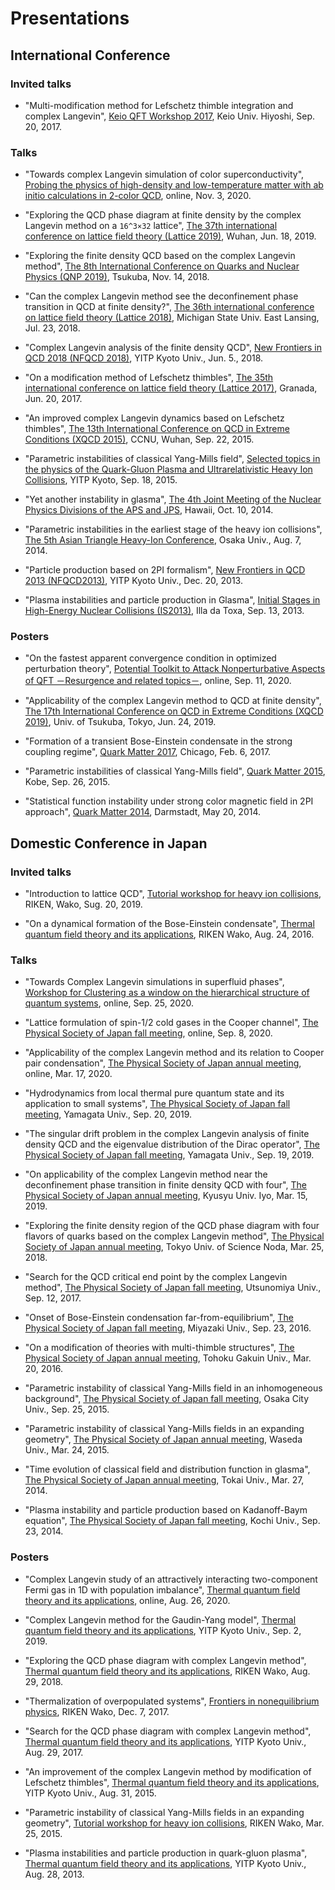 # Presentations

## International Conference
### Invited talks
- "Multi-modification method for Lefschetz thimble integration and complex Langevin", [Keio QFT Workshop 2017](https://sites.google.com/site/keiosign2017/), Keio Univ. Hiyoshi, Sep. 20, 2017.

### Talks
- "Towards complex Langevin simulation of color superconductivity", [Probing the physics of high-density and low-temperature matter with ab initio calculations in 2-color QCD](http://www2.yukawa.kyoto-u.ac.jp/~qc2d/program.php), online, Nov. 3, 2020.

- "Exploring the QCD phase diagram at finite density by the complex Langevin method on a ``16^3×32`` lattice", [The 37th international conference on lattice field theory (Lattice 2019)](http://lattice2019.ccnu.edu.cn/), Wuhan, Jun. 18, 2019.

- "Exploring the finite density QCD based on the complex Langevin method", [The 8th International Conference on Quarks and Nuclear Physics (QNP 2019)](https://www-conf.kek.jp/qnp2018/), Tsukuba, Nov. 14, 2018.

- "Can the complex Langevin method see the deconfinement phase transition in QCD at finite density?", [The 36th international conference on lattice field theory (Lattice 2018)](https://web.pa.msu.edu/conf/Lattice2018/index.html), Michigan State Univ. East Lansing, Jul. 23, 2018.

- "Complex Langevin analysis of the finite density QCD", [New Frontiers in QCD 2018 (NFQCD 2018)](http://www2.yukawa.kyoto-u.ac.jp/~nfqcd2018/1stcircular.php), YITP Kyoto Univ., Jun. 5., 2018.

- "On a modification method of Lefschetz thimbles", [The 35th international conference on lattice field theory (Lattice 2017)](http://wpd.ugr.es/~lattice2017/), Granada, Jun. 20, 2017.

- "An improved complex Langevin dynamics based on Lefschetz thimbles", [The 13th International Conference on QCD in Extreme Conditions (XQCD 2015)](http://conf.ccnu.edu.cn/~xqcd2015/), CCNU, Wuhan, Sep. 22, 2015.

- "Parametric instabilities of classical Yang-Mills field", [Selected topics in the physics of the Quark-Gluon Plasma and Ultrarelativistic Heavy Ion Collisions](https://www.yukawa.kyoto-u.ac.jp/seminar/s51942?lang=en-GB), YITP Kyoto, Sep. 18, 2015.

- "Yet another instability in glasma", [The 4th Joint Meeting of the Nuclear Physics Divisions of the APS and JPS](http://web.mit.edu/lns/hawaii14/), Hawaii, Oct. 10, 2014.

- "Parametric instabilities in the earliest stage of the heavy ion collisions", [The 5th Asian Triangle Heavy-Ion Conference](http://www-nuclth.phys.sci.osaka-u.ac.jp/ATHIC2014/), Osaka Univ., Aug. 7, 2014.

- "Particle production based on 2PI formalism", [New Frontiers in QCD 2013 (NFQCD2013)](https://www2.yukawa.kyoto-u.ac.jp/ws/2013/nfqcd/), YITP Kyoto Univ., Dec. 20, 2013.

- "Plasma instabilities and particle production in Glasma", [Initial Stages in High-Energy Nuclear Collisions (IS2013)](http://igfae.usc.es/is2013/), Illa da Toxa, Sep. 13, 2013.


### Posters
- "On the fastest apparent convergence condition in optimized perturbation theory", [Potential Toolkit to Attack Nonperturbative Aspects of QFT －Resurgence and related topics－](http://ithems-stamp-wg.riken.jp/workshop/resurgence-workshop-2020/home/index.html), online, Sep. 11, 2020.

- "Applicability of the complex Langevin method to QCD at finite density", [The 17th International Conference on QCD in Extreme Conditions (XQCD 2019)](http://www2.ccs.tsukuba.ac.jp/xqcd2019/), Univ. of Tsukuba, Tokyo, Jun. 24, 2019.

- "Formation of a transient Bose-Einstein condensate in the strong coupling regime", [Quark Matter 2017](http://qm2017.phy.uic.edu/), Chicago, Feb. 6, 2017.

- "Parametric instabilities of classical Yang-Mills field", [Quark Matter 2015](https://qm2015.riken.jp/), Kobe, Sep. 26, 2015.

- "Statistical function instability under strong color magnetic field in 2PI approach", [Quark Matter 2014](http://qm2014.gsi.de/), Darmstadt, May 20, 2014.

## Domestic Conference in Japan
### Invited talks
- "Introduction to lattice QCD", [Tutorial workshop for heavy ion collisions](https://indico2.cns.s.u-tokyo.ac.jp/event/72/), RIKEN, Wako, Sug. 20, 2019.

- "On a dynamical formation of the Bose-Einstein condensate", [Thermal quantum field theory and its applications](http://www.riise.hiroshima-u.ac.jp/TQFT/html2016/tqft2016.html), RIKEN Wako, Aug. 24, 2016.

### Talks
- "Towards Complex Langevin simulations in superfluid phases", [Workshop for Clustering as a window on the hierarchical structure of quantum systems](http://be.nucl.ap.titech.ac.jp/cluster/symposium/257/), online, Sep. 25, 2020.

- "Lattice formulation of spin-1/2 cold gases in the Cooper channel", [The Physical Society of Japan fall meeting](https://w4.gakkai-web.net/jps_search/2020au/data/html/program01.html), online, Sep. 8, 2020.

- "Applicability of the complex Langevin method and its relation to Cooper pair condensation", [The Physical Society of Japan annual meeting](https://w4.gakkai-web.net/jps_search/2020sp/data/html/program01.html), online, Mar. 17, 2020.

- "Hydrodynamics from local thermal pure quantum state and its application to small systems", [The Physical Society of Japan fall meeting](https://w4.gakkai-web.net/jps_search/2019au/data/html/programrk.html), Yamagata Univ., Sep. 20, 2019.

- "The singular drift problem in the complex Langevin analysis of finite density QCD and the eigenvalue distribution of the Dirac operator", [The Physical Society of Japan fall meeting](https://w4.gakkai-web.net/jps_search/2019au/data/html/programrk.html), Yamagata Univ., Sep. 19, 2019.

- "On applicability of the complex Langevin method near the deconfinement phase transition in finite density QCD with four", [The Physical Society of Japan annual meeting](https://w4.gakkai-web.net/jps_search/2019sp/data/html/programrk.html), Kyusyu Univ. Iyo, Mar. 15, 2019.

- "Exploring the finite density region of the QCD phase diagram with four flavors of quarks based on the complex Langevin method", [The Physical Society of Japan annual meeting](https://w4.gakkai-web.net/jps_search/2018sp/data/html/programrk.html), Tokyo Univ. of Science Noda, Mar. 25, 2018.

- "Search for the QCD critical end point by the complex Langevin method", [The Physical Society of Japan fall meeting](https://w4.gakkai-web.net/jps_search/2017au/), Utsunomiya Univ., Sep. 12, 2017.

- "Onset of Bose-Einstein condensation far-from-equilibrium", [The Physical Society of Japan fall meeting](https://w4.gakkai-web.net/jps_search/2016au/index.html), Miyazaki Univ., Sep. 23, 2016.

- "On a modification of theories with multi-thimble structures", [The Physical Society of Japan annual meeting](https://w4.gakkai-web.net/jps_search/2018sp/data/html/programrk.html), Tohoku Gakuin Univ., Mar. 20, 2016.

- "Parametric instability of classical Yang-Mills field in an inhomogeneous background", [The Physical Society of Japan fall meeting](https://w4.gakkai-web.net/jps_search/2015au/index.html), Osaka City Univ., Sep. 25, 2015.

- "Parametric instability of classical Yang-Mills fields in an expanding geometry", [The Physical Society of Japan annual meeting](https://w4.gakkai-web.net/jps_search/2015sp/index.html), Waseda Univ., Mar. 24, 2015.

- "Time evolution of classical field and distribution function in glasma", [The Physical Society of Japan annual meeting](https://w4.gakkai-web.net/jps_search/2014sp/index.html), Tokai Univ., Mar. 27, 2014.

- "Plasma instability and particle production based on Kadanoff-Baym equation", [The Physical Society of Japan fall meeting](https://w4.gakkai-web.net/jps_search/2013au/index.html), Kochi Univ., Sep. 23, 2014.


### Posters
- "Complex Langevin study of an attractively interacting two-component Fermi gas in 1D with population imbalance", [Thermal quantum field theory and its applications](https://w4.gakkai-web.net/jps_search/2016sp/index.html), online, Aug. 26, 2020.

- "Complex Langevin method for the Gaudin-Yang model", [Thermal quantum field theory and its applications](http://www.riise.hiroshima-u.ac.jp/TQFT/html2019/tqft2019.html#), YITP Kyoto Univ., Sep. 2, 2019.

- "Exploring the QCD phase diagram with complex Langevin method", [Thermal quantum field theory and its applications](http://www.riise.hiroshima-u.ac.jp/TQFT/html2018/tqft2018.html), RIKEN Wako, Aug. 29, 2018.

- "Thermalization of overpopulated systems", [Frontiers in nonequilibrium physics](https://ribf.riken.jp/~hongo/workshop/noneq-workshop-2017/home/index.html), RIKEN Wako, Dec. 7, 2017.

- "Search for the QCD phase diagram with complex Langevin method", [Thermal quantum field theory and its applications](http://www.riise.hiroshima-u.ac.jp/TQFT/html2017/tqft2017.html), YITP Kyoto Univ., Aug. 29, 2017.

- "An improvement of the complex Langevin method by modification of Lefschetz thimbles", [Thermal quantum field theory and its applications](http://www.riise.hiroshima-u.ac.jp/TQFT/html2015/tqft2015.html), YITP Kyoto Univ., Aug. 31, 2015.

- "Parametric instability of classical Yang-Mills fields in an expanding geometry", [Tutorial workshop for heavy ion collisions](https://indico.cns.s.u-tokyo.ac.jp/event/198/), RIKEN Wako, Mar. 25, 2015.

- "Plasma instabilities and particle production in quark-gluon plasma", [Thermal quantum field theory and its applications](http://www.riise.hiroshima-u.ac.jp/TQFT/html2013/TQFT2013.html), YITP Kyoto Univ., Aug. 28, 2013.
